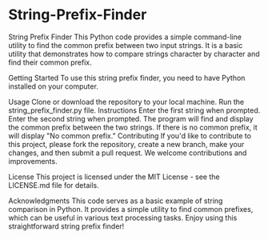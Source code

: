 # String-Prefix-Finder

String Prefix Finder
This Python code provides a simple command-line utility to find the common prefix between two input strings. It is a basic utility that demonstrates how to compare strings character by character and find their common prefix.

Getting Started
To use this string prefix finder, you need to have Python installed on your computer.

Usage
Clone or download the repository to your local machine.
Run the string_prefix_finder.py file.
Instructions
Enter the first string when prompted.
Enter the second string when prompted.
The program will find and display the common prefix between the two strings.
If there is no common prefix, it will display "No common prefix."
Contributing
If you'd like to contribute to this project, please fork the repository, create a new branch, make your changes, and then submit a pull request. We welcome contributions and improvements.

License
This project is licensed under the MIT License - see the LICENSE.md file for details.

Acknowledgments
This code serves as a basic example of string comparison in Python.
It provides a simple utility to find common prefixes, which can be useful in various text processing tasks.
Enjoy using this straightforward string prefix finder!
